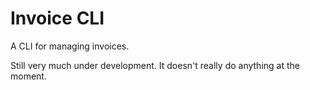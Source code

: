 # Invoice CLI

A CLI for managing invoices.

Still very much under development.  It doesn't really do anything at the moment.
